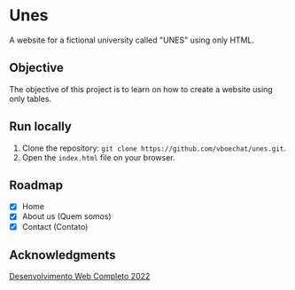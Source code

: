 # Unes
A website for a fictional university called "UNES" using only HTML.

## Objective
The objective of this project is to learn on how to create a website using only tables.

## Run locally
 1. Clone the repository: `git clone https://github.com/vboechat/unes.git`.
 2. Open the `index.html` file on your browser.
 
## Roadmap
 - [X] Home
 - [X] About us (Quem somos)
 - [X] Contact (Contato)

## Acknowledgments
[Desenvolvimento Web Completo 2022](https://www.udemy.com/course/web-completo/)

